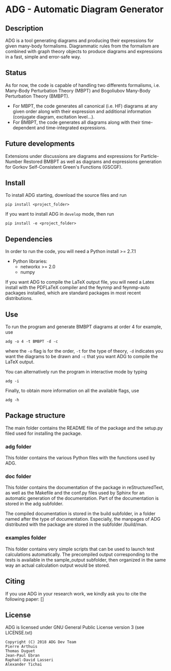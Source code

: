 # ADG - Automatic Diagram Generator

## Description
ADG is a tool generating diagrams and producing their expressions for given
many-body formalisms. Diagrammatic rules from the formalism are combined with
graph theory objects to produce diagrams and expressions in a fast, simple and
error-safe way.

## Status
As for now, the code is capable of handling two differents formalisms, i.e.
Many-Body Perturbation Theory (MBPT) and Bogoliubov Many-Body Perturbation
Theory (BMBPT).
  - For MBPT, the code generates all canonical (i.e. HF) diagrams at any given
    order along with their expression and additional information
    (conjugate diagram, excitation level...).
  - For BMBPT, the code generates all diagrams along with their time-dependent
    and time-integrated expressions.

## Future developments
Extensions under discussions are diagrams and expressions for Particle-Number
Restored BMBPT as well as diagrams and expressions generation for Gorkov
Self-Consistent Green's Functions (GSCGF).

## Install
To install ADG starting, download the source files and run
```
pip install <project_folder>
```
If you want to install ADG in ```develop``` mode, then run
```
pip install -e <project_folder>
```

## Dependencies
In order to run the code, you will need a Python install >= 2.7.1
  - Python libraries:
  	* networkx >= 2.0
    * numpy

If you want ADG to compile the LaTeX output file, you will need a Latex install
with the PDFLaTeX compiler and the feynmp and feynmp-auto packages installed,
which are standard packages in most recent distributions.


## Use
To run the program and generate BMBPT diagrams at order 4 for example, use
```
adg -o 4 -t BMBPT -d -c
```
where the ```-o``` flag is for the order, ```-t``` for the type of theory,
```-d``` indicates you want the diagrams to be drawn and ```-c``` that you want
ADG to compile the LaTeX output.

You can alternatively run the program in interactive mode by typing
```
adg -i
```

Finally, to obtain more information on all the available flags, use
```
adg -h
```

## Package structure

The main folder contains the README file of the package and the setup.py filed
used for installing the package.

### adg folder

This folder contains the various Python files with the functions used by ADG.

### doc folder

This folder contains the documentation of the package in reStructuredText,
as well as the Makefile and the conf.py files used by Sphinx for an automatic
generation of the documentation. Part of the documentation is stored in the adg
subfolder.

The compiled documentation is stored in the build subfolder, in a folder named
after the type of documentation. Especially, the manpages of ADG distributed
with the package are stored in the subfolder /build/man.

### examples folder

This folder contains very simple scripts that can be used to launch test
calculations automatically. The precompiled output corresponding to the tests is
available in the sample_output subfolder, then organized in the same way an
actual calculation output would be stored.

## Citing
If you use ADG in your research work, we kindly ask you to cite the following
paper: []

## License
ADG is licensed under GNU General Public License version 3 (see LICENSE.txt)
```
Copyright (C) 2018 ADG Dev Team
Pierre Arthuis
Thomas Duguet
Jean-Paul Ebran
Raphaël-David Lasseri
Alexander Tichai
```
